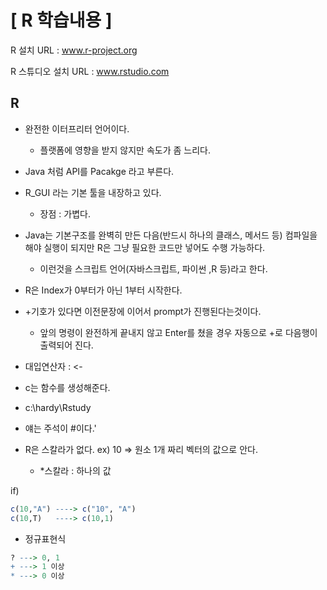 # [ R 학습내용 ]

R 설치 URL : www.r-project.org

R 스튜디오 설치 URL : www.rstudio.com



## R

- 완전한 이터프리터 언어이다.
  - 플랫폼에 영향을 받지 않지만 속도가 좀 느리다.
- Java 처럼 API를 Pacakge 라고 부른다.
- R_GUI 라는 기본 툴을 내장하고 있다.
  - 장점 : 가볍다.
- Java는 기본구조를 완벽히 만든 다음(반드시 하나의 클래스, 메서드 등) 컴파일을 해야 실행이 되지만 R은 그냥 필요한 코드만 넣어도 수행 가능하다.
  - 이런것을 스크립트 언어(자바스크립트, 파이썬 ,R 등)라고 한다.
- R은 Index가 0부터가 아닌 1부터 시작한다.
- +기호가 있다면 이전문장에 이어서 prompt가 진행된다는것이다.
  - 앞의 명령이 완전하게 끝내지 않고 Enter를 쳤을 경우 자동으로 +로 다음행이 출력되어 진다.

- 대입연산자 : <-

- c는 함수를 생성해준다.

- c:\hardy\Rstudy

- 얘는 주석이 #이다.'
- R은 스칼라가 없다. ex) 10 => 원소 1개 짜리 벡터의 값으로 안다.
  - *스칼라 : 하나의 값

if)

```R
c(10,"A") ----> c("10", "A")
c(10,T)   ----> c(10,1)

```



- 정규표현식

```R
? ---> 0, 1
+ ---> 1 이상
* ---> 0 이상
```

